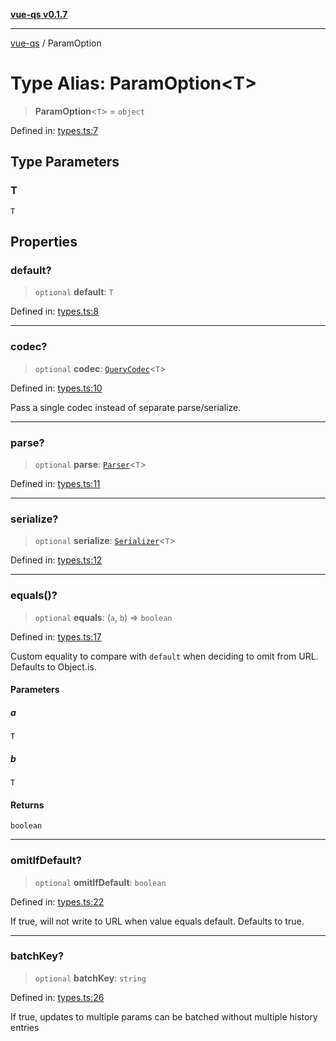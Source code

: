[**vue-qs v0.1.7**](../README.md)

***

[vue-qs](../README.md) / ParamOption

# Type Alias: ParamOption\<T\>

> **ParamOption**\<`T`\> = `object`

Defined in: [types.ts:7](https://github.com/iamsomraj/vue-qs/blob/ab438db5bb6a3e0a51e2435f962a383278df5579/src/types.ts#L7)

## Type Parameters

### T

`T`

## Properties

### default?

> `optional` **default**: `T`

Defined in: [types.ts:8](https://github.com/iamsomraj/vue-qs/blob/ab438db5bb6a3e0a51e2435f962a383278df5579/src/types.ts#L8)

***

### codec?

> `optional` **codec**: [`QueryCodec`](QueryCodec.md)\<`T`\>

Defined in: [types.ts:10](https://github.com/iamsomraj/vue-qs/blob/ab438db5bb6a3e0a51e2435f962a383278df5579/src/types.ts#L10)

Pass a single codec instead of separate parse/serialize.

***

### parse?

> `optional` **parse**: [`Parser`](Parser.md)\<`T`\>

Defined in: [types.ts:11](https://github.com/iamsomraj/vue-qs/blob/ab438db5bb6a3e0a51e2435f962a383278df5579/src/types.ts#L11)

***

### serialize?

> `optional` **serialize**: [`Serializer`](Serializer.md)\<`T`\>

Defined in: [types.ts:12](https://github.com/iamsomraj/vue-qs/blob/ab438db5bb6a3e0a51e2435f962a383278df5579/src/types.ts#L12)

***

### equals()?

> `optional` **equals**: (`a`, `b`) => `boolean`

Defined in: [types.ts:17](https://github.com/iamsomraj/vue-qs/blob/ab438db5bb6a3e0a51e2435f962a383278df5579/src/types.ts#L17)

Custom equality to compare with `default` when deciding to omit from URL.
Defaults to Object.is.

#### Parameters

##### a

`T`

##### b

`T`

#### Returns

`boolean`

***

### omitIfDefault?

> `optional` **omitIfDefault**: `boolean`

Defined in: [types.ts:22](https://github.com/iamsomraj/vue-qs/blob/ab438db5bb6a3e0a51e2435f962a383278df5579/src/types.ts#L22)

If true, will not write to URL when value equals default.
Defaults to true.

***

### batchKey?

> `optional` **batchKey**: `string`

Defined in: [types.ts:26](https://github.com/iamsomraj/vue-qs/blob/ab438db5bb6a3e0a51e2435f962a383278df5579/src/types.ts#L26)

If true, updates to multiple params can be batched without multiple history entries
